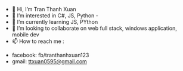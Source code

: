 - 👋 Hi, I’m Tran Thanh Xuan
- 👀 I’m interested in C#, JS, Python - 
- 🌱 I’m currently learning JS, PYthon
- 💞️ I’m looking to collaborate on web full stack, windows application, mobile dev
- 📫 How to reach me :
+ facebook: fb/tranthanhxuan123
+ gmail: ttxuan0595@gmail.com

<!---
Avocado0595/Avocado0595 is a ✨ special ✨ repository because its `README.md` (this file) appears on your GitHub profile.
You can click the Preview link to take a look at your changes.
--->
